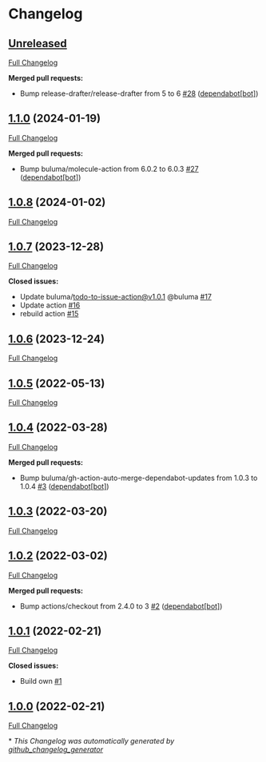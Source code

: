 # Changelog

## [Unreleased](https://github.com/buluma/ansible-role-docker_ce/tree/HEAD)

[Full Changelog](https://github.com/buluma/ansible-role-docker_ce/compare/1.1.0...HEAD)

**Merged pull requests:**

- Bump release-drafter/release-drafter from 5 to 6 [\#28](https://github.com/buluma/ansible-role-docker_ce/pull/28) ([dependabot[bot]](https://github.com/apps/dependabot))

## [1.1.0](https://github.com/buluma/ansible-role-docker_ce/tree/1.1.0) (2024-01-19)

[Full Changelog](https://github.com/buluma/ansible-role-docker_ce/compare/1.0.8...1.1.0)

**Merged pull requests:**

- Bump buluma/molecule-action from 6.0.2 to 6.0.3 [\#27](https://github.com/buluma/ansible-role-docker_ce/pull/27) ([dependabot[bot]](https://github.com/apps/dependabot))

## [1.0.8](https://github.com/buluma/ansible-role-docker_ce/tree/1.0.8) (2024-01-02)

[Full Changelog](https://github.com/buluma/ansible-role-docker_ce/compare/1.0.7...1.0.8)

## [1.0.7](https://github.com/buluma/ansible-role-docker_ce/tree/1.0.7) (2023-12-28)

[Full Changelog](https://github.com/buluma/ansible-role-docker_ce/compare/1.0.6...1.0.7)

**Closed issues:**

- Update buluma/todo-to-issue-action@v1.0.1 @buluma [\#17](https://github.com/buluma/ansible-role-docker_ce/issues/17)
- Update action [\#16](https://github.com/buluma/ansible-role-docker_ce/issues/16)
- rebuild action [\#15](https://github.com/buluma/ansible-role-docker_ce/issues/15)

## [1.0.6](https://github.com/buluma/ansible-role-docker_ce/tree/1.0.6) (2023-12-24)

[Full Changelog](https://github.com/buluma/ansible-role-docker_ce/compare/1.0.5...1.0.6)

## [1.0.5](https://github.com/buluma/ansible-role-docker_ce/tree/1.0.5) (2022-05-13)

[Full Changelog](https://github.com/buluma/ansible-role-docker_ce/compare/1.0.4...1.0.5)

## [1.0.4](https://github.com/buluma/ansible-role-docker_ce/tree/1.0.4) (2022-03-28)

[Full Changelog](https://github.com/buluma/ansible-role-docker_ce/compare/1.0.3...1.0.4)

**Merged pull requests:**

- Bump buluma/gh-action-auto-merge-dependabot-updates from 1.0.3 to 1.0.4 [\#3](https://github.com/buluma/ansible-role-docker_ce/pull/3) ([dependabot[bot]](https://github.com/apps/dependabot))

## [1.0.3](https://github.com/buluma/ansible-role-docker_ce/tree/1.0.3) (2022-03-20)

[Full Changelog](https://github.com/buluma/ansible-role-docker_ce/compare/1.0.2...1.0.3)

## [1.0.2](https://github.com/buluma/ansible-role-docker_ce/tree/1.0.2) (2022-03-02)

[Full Changelog](https://github.com/buluma/ansible-role-docker_ce/compare/1.0.1...1.0.2)

**Merged pull requests:**

- Bump actions/checkout from 2.4.0 to 3 [\#2](https://github.com/buluma/ansible-role-docker_ce/pull/2) ([dependabot[bot]](https://github.com/apps/dependabot))

## [1.0.1](https://github.com/buluma/ansible-role-docker_ce/tree/1.0.1) (2022-02-21)

[Full Changelog](https://github.com/buluma/ansible-role-docker_ce/compare/1.0.0...1.0.1)

**Closed issues:**

- Build own [\#1](https://github.com/buluma/ansible-role-docker_ce/issues/1)

## [1.0.0](https://github.com/buluma/ansible-role-docker_ce/tree/1.0.0) (2022-02-21)

[Full Changelog](https://github.com/buluma/ansible-role-docker_ce/compare/fc2e1dfa2125a187c3b3a4de4c6b074d9d7ba3e3...1.0.0)



\* *This Changelog was automatically generated by [github_changelog_generator](https://github.com/github-changelog-generator/github-changelog-generator)*

